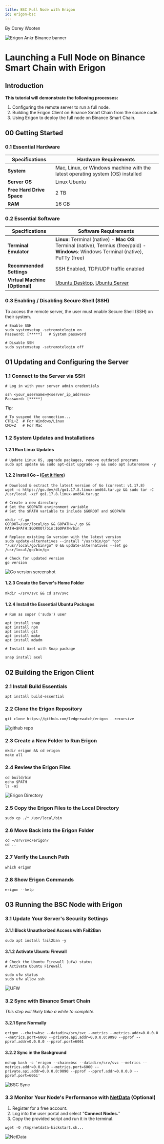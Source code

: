 ```yaml
---
title: BSC Full Node with Erigon
id: erigon-bsc
---
```


By Corey Wooten

![Erigon Ankr Binance banner](https://i.imgur.com/S3k5JAw.png)

# **Launching a Full Node on Binance Smart Chain with Erigon**

## **Introduction**

**This tutorial will demonstrate the following processes:**

1. Configuring the remote server to run a full node.
2. Building the Erigon Client on Binance Smart Chain from the source code.
3. Using Erigon to deploy the full node on Binance Smart Chain.

## **00 Getting Started**

### 0.1 Essential Hardware

| Specifications            | Hardware Requirements                                                          |
| ------------------------- | ------------------------------------------------------------------------------ |
| **System**                | Mac, Linux, or Windows machine with the latest operating system (OS) installed |
| **Server OS**             | Linux Ubuntu                                                                   |
| **Free Hard Drive Space** | 2 TB                                                                           |
| **RAM**                   | 16 GB                                                                          |

### 0.2 Essential Software

| Specifications                 | Software Requirements                                                                                                                    |
| ------------------------------ | ---------------------------------------------------------------------------------------------------------------------------------------- |
| **Terminal Emulator**          | **Linux**: Terminal (native) - **Mac OS**: Terminal (native), Termius (free/paid) - **Windows**: Windows Terminal (native), PuTTy (free) |
| **Recommended Settings**       | SSH Enabled, TDP/UDP traffic enabled                                                                                                     |
| **Virtual Machine (Optional)** | [Ubuntu Desktop](https://ubuntu.com/download/desktop), [Ubuntu Server](https://ubuntu.com/download/server)                               |

### 0.3 Enabling / Disabling Secure Shell (SSH)

To access the remote server, the user must enable Secure Shell (SSH) on their system.

```shell
# Enable SSH
sudo systemsetup -setremotelogin on
Password: [*****]   # System password
```

```shell
# Disable SSH
sudo systemsetup -setremotelogin off
```

## **01 Updating and Configuring the Server**

### **1.1 Connect to the Server via SSH**

```shell
# Log in with your server admin credentials

ssh <your_username>@<server_ip_address>
Password: [*****]
```

_Tip:_

```shell
# To suspend the connection...
CTRL+Z  # For Windows/Linux
CMD+Z   # For Mac
```

### **1.2 System Updates and Installations**

#### 1.2.1 Run Linux Updates

```shell
# Update Linux OS, upgrade packages, remove outdated programs
sudo apt update && sudo apt-dist upgrade -y && sudo apt autoremove -y
```

#### 1.2.2 Install Go – ([Get it Here](https://go.dev/doc/install))

```shell
# Download & extract the latest version of Go (current: v1.17.8)
wget -c https://go.dev/dl/go1.17.8.linux-amd64.tar.gz && sudo tar -C /usr/local -xzf go1.17.8.linux-amd64.tar.gz
```

```shell
# Create a new directory
# Set the $GOPATH environment variable
# Set the $PATH variable to include $GOROOT and $GOPATH

mkdir ~/.go
GOROOT=/usr/local/go && GOPATH=~/.go && PATH=$PATH:$GOROOT/bin:$GOPATH/bin
```

```shell
# Replace existing Go version with the latest version
sudo update-alternatives --install "/usr/bin/go" "go" "/usr/local/go/bin/go" 0 && update-alternatives --set go /usr/local/go/bin/go
```

```shell
# Check for updated version
go version
```

![Go version screenshot](https://i.imgur.com/VwU0csKm.png)

#### 1.2.3 Create the Server's Home Folder

```shell
mkdir ~/srv/svc && cd srv/svc
```

#### 1.2.4 Install the Essential Ubuntu Packages

```shell
# Run as super ('sudo') user

apt install snap
apt install npm
apt install git
apt install make
apt install mdadm

# Install Axel with Snap package

snap install axel
```

## **02 Building the Erigon Client**

### **2.1 Install Build Essentials**

```shell
apt install build-essential
```

### **2.2 Clone the Erigon Repository**

```shell
git clone https://github.com/ledgerwatch/erigon --recursive
```

![github repo](https://i.imgur.com/0iHCODNl.jpg)

### **2.3 Create a New Folder to Run Erigon**

```shell
mkdir erigon && cd erigon
make all
```

### **2.4 Review the Erigon Files**

```shell
cd build/bin
echo $PATH
ls -ai
```

![Erigon Directory](https://i.imgur.com/UsjQJoWl.jpg)

### **2.5 Copy the Erigon Files to the Local Directory**

```shell
sudo cp ./* /usr/local/bin
```

### **2.6 Move Back into the Erigon Folder**

```shell
cd ~/srv/svc/erigon/
cd ..
```

### **2.7 Verify the Launch Path**

```shell
which erigon
```

### **2.8 Show Erigon Commands**

```shell
erigon --help
```

## **03 Running the BSC Node with Erigon**

### **3.1 Update Your Server's Security Settings**

#### 3.1.1 Block Unauthorized Access with Fail2Ban

```shell
sudo apt install fail2ban -y
```

#### 3.1.2 Activate Ubuntu Firewall

```shell
# Check the Ubuntu Firewall (ufw) status
# Activate Ubuntu Firewall

sudo ufw status
sudo ufw allow ssh
```

![UFW](https://i.imgur.com/ur9Y2qyl.jpg)

### **3.2 Sync with Binance Smart Chain**
_This step will likely take a while to complete._

#### 3.2.1 Sync Normally

```shell
erigon --chain=bsc --datadir=/srv/svc --metrics --metrics.addr=0.0.0.0 --metrics.port=6060 --private.api.addr=0.0.0.0:9090 --pprof --pprof.addr=0.0.0.0 --pprof.port=6061
```

#### 3.2.2 Sync in the Background

```shell
nohup bash -c 'erigon --chain=bsc --datadir=/srv/svc --metrics --metrics.addr=0.0.0.0 --metrics.port=6060 --private.api.addr=0.0.0.0:9090 --pprof --pprof.addr=0.0.0.0 --pprof.port=6061'
```

![BSC Sync](https://i.imgur.com/b5d6ZHTl.jpg)

### **3.3 Monitor Your Node's Performance with [NetData](https://netdata.cloud/) (Optional)**

1. Register for a free account.
2. Log into the user portal and select "**Connect Nodes.**"
3. Copy the provided script and run it in the terminal.

```shell
wget -O /tmp/netdata-kickstart.sh...
```

![NetData](https://i.imgur.com/mIKbvb2l.jpg)
